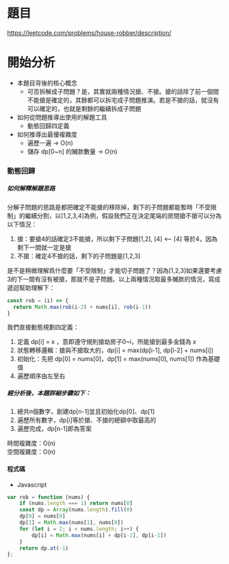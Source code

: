 # 題目
https://leetcode.com/problems/house-robber/description/

# 開始分析
- 本題目背後的核心概念
  - 可否拆解成子問題？是，其實就兩種情況搶、不搶。搶的話除了前一個間不能搶是確定的，其餘都可以拆宅成子問題推演。若是不搶的話，就沒有可以確定的，也就是剩餘的繼續拆成子問題
- 如何從問題推導出使用的解題工具
  - 動態回歸四定義
- 如何推導出最優複雜度
  - 遍歷一遍 -> O(n)
  - 儲存 dp[0~n] 的贓款數量 -> O(n)

### 動態回歸
##### 如何解釋解題思路
分解子問題的思路是都把確定不能搶的移除掉，剩下的子問題都能暫時「不受限制」的繼續分割，以[1,2,3,4]為例，假設我們正在決定尾端的房間搶不搶可以分為以下情況：
1. 搶：要搶4的話確定3不能搶，所以剩下子問題[1,2], [4]  <-- [4] 等於4，因為剩下一間就一定是搶
2. 不搶：確定4不搶的話，剩下的子問題是[1,2,3]

是不是稍微理解爲什麼要「不受限制」才能切子問題了？因為[1,2,3]如果還要考慮3的下一間有沒有被搶，那就不是子問題。以上兩種情況取最多贓款的情況，寫成遞迴幫助理解下：

```js
const rob = (i) => {
  return Math.max(rob(i-2) + nums[i], rob(i-1))
}
```
我們直接動態規劃四定義：
1. 定義 dp[i] = x ，意即遵守規則搶劫房子0~i，所能搶到最多金錢為 x
2. 狀態轉移邏輯：搶與不搶取大的，dp[i] = max(dp[i-1], dp[i-2] + nums[i])
3. 初始化：先把 dp[0] = nums[0]，dp[1] = max(nums[0], nums[1]) 作為基礎值
4. 遍歷順序由左至右
##### 經分析後，本題詳細步驟如下：
1. 總共n個數字，創建dp[n-1]並且初始化dp[0]、dp[1]
2. 遍歷所有數字，dp[i]等於搶、不搶的總額中取最高的
3. 遍歷完成，dp[n-1]即為答案

時間複雜度：O(n)  
空間複雜度：O(n)

#### 程式碼
- Javascript
```js
var rob = function (nums) {
    if (nums.length === 1) return nums[0]
    const dp = Array(nums.length).fill(0)
    dp[0] = nums[0]
    dp[1] = Math.max(nums[1], nums[0])
    for (let i = 2; i < nums.length; i++) {
        dp[i] = Math.max(nums[i] + dp[i-2], dp[i-1])
    }
    return dp.at(-1)
};
```

